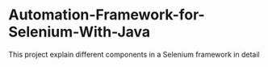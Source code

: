 # Automation-Framework-for-Selenium-With-Java
This project explain different components in a Selenium framework in detail
